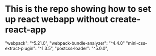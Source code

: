# This is the repo showing how to set up react webapp without create-react-app

"webpack": "^5.21.0",
"webpack-bundle-analyzer": "^4.4.0"
"mini-css-extract-plugin": "^1.3.5",
"postcss-loader": "^5.0.0",